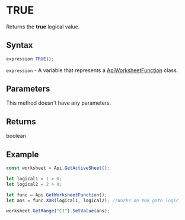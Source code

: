 # TRUE

Returns the **true** logical value.

## Syntax

```javascript
expression.TRUE();
```

`expression` - A variable that represents a [ApiWorksheetFunction](../ApiWorksheetFunction.md) class.

## Parameters

This method doesn't have any parameters.

## Returns

boolean

## Example



```javascript editor-xlsx
const worksheet = Api.GetActiveSheet();

let logical1 = 1 > 0;
let logical2 = 2 > 0;

let func = Api.GetWorksheetFunction();
let ans = func.XOR(logical1, logical2); //Works on XOR gate logic

worksheet.GetRange("C1").SetValue(ans);

```
